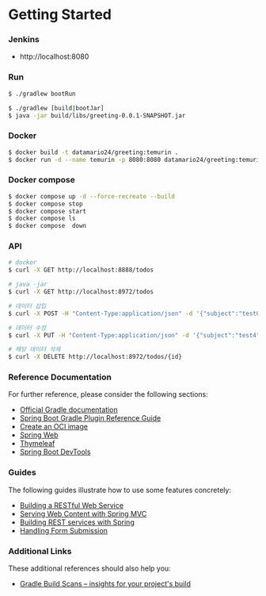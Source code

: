 # Getting Started

### Jenkins
- http://localhost:8080

### Run
```bash
$ ./gradlew bootRun
```

```bash
$ ./gradlew [build|bootJar]
$ java -jar build/libs/greeting-0.0.1-SNAPSHOT.jar
```

### Docker
```bash
$ docker build -t datamario24/greeting:temurin .
$ docker run -d --name temurin -p 8080:8080 datamario24/greeting:temurin
```

### Docker compose
```bash
$ docker compose up -d --force-recreate --build
$ docker compose stop
$ docker compose start
$ docker compose ls
$ docker compose  down
```

### API
```bash
# docker
$ curl -X GET http://localhost:8888/todos

# java -jar
$ curl -X GET http://localhost:8972/todos

# 데이터 삽입
$ curl -X POST -H "Content-Type:application/json" -d '{"subject":"test0", "body":"test0", "completed":0}' http://localhost:8972/todos

# 데이터 수정
$ curl -X PUT -H "Content-Type:application/json" -d '{"subject":"test4", "body":"test4", "completed":0}' http://localhost:8972/todos/{id}

# 해당 데이터 삭제
$ curl -X DELETE http://localhost:8972/todos/{id}
```

### Reference Documentation
For further reference, please consider the following sections:

* [Official Gradle documentation](https://docs.gradle.org)
* [Spring Boot Gradle Plugin Reference Guide](https://docs.spring.io/spring-boot/3.3.4/gradle-plugin)
* [Create an OCI image](https://docs.spring.io/spring-boot/3.3.4/gradle-plugin/packaging-oci-image.html)
* [Spring Web](https://docs.spring.io/spring-boot/docs/3.3.4/reference/htmlsingle/index.html#web)
* [Thymeleaf](https://docs.spring.io/spring-boot/docs/3.3.4/reference/htmlsingle/index.html#web.servlet.spring-mvc.template-engines)
* [Spring Boot DevTools](https://docs.spring.io/spring-boot/docs/3.3.4/reference/htmlsingle/index.html#using.devtools)

### Guides
The following guides illustrate how to use some features concretely:

* [Building a RESTful Web Service](https://spring.io/guides/gs/rest-service/)
* [Serving Web Content with Spring MVC](https://spring.io/guides/gs/serving-web-content/)
* [Building REST services with Spring](https://spring.io/guides/tutorials/rest/)
* [Handling Form Submission](https://spring.io/guides/gs/handling-form-submission/)

### Additional Links
These additional references should also help you:

* [Gradle Build Scans – insights for your project's build](https://scans.gradle.com#gradle)

